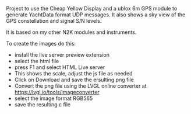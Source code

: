 Project to use the Cheap Yellow Display and a ublox 6m GPS module to generate YachtData format UDP messages.
It also shows a sky view of the GPS constellation and signal S/N levels.

It is based on my other N2K modules and instruments.

To create the images do this:
- install the live server preview extension
- select the html file
- press F1 and select HTML Live server
- This shows the scale, adjust the js file as needed
- Click on Download and save the ersulting png file
- Convert the png file using the LVGL online converter at https://lvgl.io/tools/imageconverter
- select the image format RGB565
- save the resulting c file